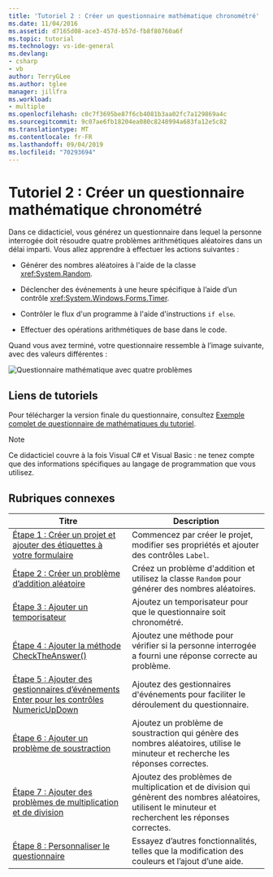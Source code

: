```yaml
---
title: 'Tutoriel 2 : Créer un questionnaire mathématique chronométré'
ms.date: 11/04/2016
ms.assetid: d7165d08-ace3-457d-b57d-fb8f80760a6f
ms.topic: tutorial
ms.technology: vs-ide-general
ms.devlang:
- csharp
- vb
author: TerryGLee
ms.author: tglee
manager: jillfra
ms.workload:
- multiple
ms.openlocfilehash: c0c7f3695be87f6cb4081b3aa02fc7a129869a4c
ms.sourcegitcommit: 9c07ae6fb18204ea080c8248994a683fa12e5c82
ms.translationtype: MT
ms.contentlocale: fr-FR
ms.lasthandoff: 09/04/2019
ms.locfileid: "70293694"
---
```

# <a name="tutorial-2-create-a-timed-math-quiz"></a>Tutoriel 2 : Créer un questionnaire mathématique chronométré

Dans ce didacticiel, vous générez un questionnaire dans lequel la personne interrogée doit résoudre quatre problèmes arithmétiques aléatoires dans un délai imparti. Vous allez apprendre à effectuer les actions suivantes :

- Générer des nombres aléatoires à l'aide de la classe <xref:System.Random>.

- Déclencher des événements à une heure spécifique à l’aide d’un contrôle <xref:System.Windows.Forms.Timer>.

- Contrôler le flux d'un programme à l'aide d'instructions `if else`.

- Effectuer des opérations arithmétiques de base dans le code.

Quand vous avez terminé, votre questionnaire ressemble à l’image suivante, avec des valeurs différentes :

![Questionnaire mathématique avec quatre problèmes](../ide/media/express_finishedquiz.png)

## <a name="tutorial-links"></a>Liens de tutoriels

Pour télécharger la version finale du questionnaire, consultez [Exemple complet de questionnaire de mathématiques du tutoriel](https://code.msdn.microsoft.com/Complete-Math-Quiz-8581813c).

> [!NOTE]
> Ce didacticiel couvre à la fois Visual C# et Visual Basic : ne tenez compte que des informations spécifiques au langage de programmation que vous utilisez.

## <a name="related-topics"></a>Rubriques connexes

|Titre|Description|
|-----------|-----------------|
|[Étape 1 : Créer un projet et ajouter des étiquettes à votre formulaire](../ide/step-1-create-a-project-and-add-labels-to-your-form.md)|Commencez par créer le projet, modifier ses propriétés et ajouter des contrôles `Label`.|
|[Étape 2 : Créer un problème d’addition aléatoire](../ide/step-2-create-a-random-addition-problem.md)|Créez un problème d'addition et utilisez la classe `Random` pour générer des nombres aléatoires.|
|[Étape 3 : Ajouter un temporisateur](../ide/step-3-add-a-countdown-timer.md)|Ajoutez un temporisateur pour que le questionnaire soit chronométré.|
|[Étape 4 : Ajouter la méthode CheckTheAnswer()](../ide/step-4-add-the-checktheanswer-parens-method.md)|Ajoutez une méthode pour vérifier si la personne interrogée a fourni une réponse correcte au problème.|
|[Étape 5 : Ajouter des gestionnaires d’événements Enter pour les contrôles NumericUpDown](../ide/step-5-add-enter-event-handlers-for-the-numericupdown-controls.md)|Ajoutez des gestionnaires d'événements pour faciliter le déroulement du questionnaire.|
|[Étape 6 : Ajouter un problème de soustraction](../ide/step-6-add-a-subtraction-problem.md)|Ajoutez un problème de soustraction qui génère des nombres aléatoires, utilise le minuteur et recherche les réponses correctes.|
|[Étape 7 : Ajouter des problèmes de multiplication et de division](../ide/step-7-add-multiplication-and-division-problems.md)|Ajoutez des problèmes de multiplication et de division qui génèrent des nombres aléatoires, utilisent le minuteur et recherchent les réponses correctes.|
|[Étape 8 : Personnaliser le questionnaire](../ide/step-8-customize-the-quiz.md)|Essayez d’autres fonctionnalités, telles que la modification des couleurs et l’ajout d’une aide.|
